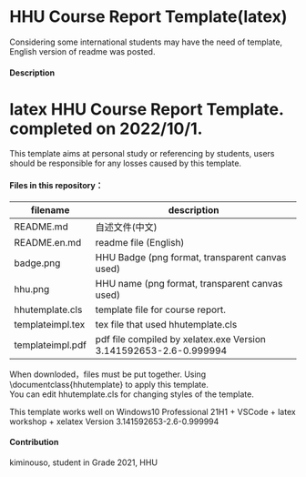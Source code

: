 # HHU Course Report Template(latex)

Considering some international students may have the need of template, English version of readme was posted. 

#### Description
# latex HHU Course Report Template. completed on 2022/10/1.  
This template aims at personal study or referencing by students, users should be responsible for any losses caused by this template.

#### Files in this repository：
| filename | description |
| ---- |---- |
| README.md | 自述文件(中文)  |
| README.en.md | readme file (English) |
| badge.png | HHU Badge (png format, transparent canvas used) |
| hhu.png | HHU name (png format, transparent canvas used) |
| hhutemplate.cls | template file for course report. |
| templateimpl.tex | tex file that used hhutemplate.cls |
| templateimpl.pdf | pdf file compiled by xelatex.exe Version 3.141592653-2.6-0.999994 | 

When downloded，files must be put together. Using \documentclass{hhutemplate} to apply this template.    
You can edit hhutemplate.cls for changing styles of the template.    

This template works well on Windows10 Professional 21H1 + VSCode + latex workshop + xelatex Version 3.141592653-2.6-0.999994    

#### Contribution    

kiminouso, student in Grade 2021, HHU    


